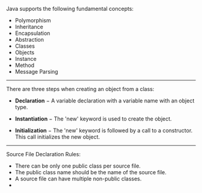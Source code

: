 Java supports the following fundamental concepts:
* Polymorphism
* Inheritance
* Encapsulation
* Abstraction
* Classes
* Objects
* Instance
* Method
* Message Parsing

---

There are three steps when creating an object from a class:
* **Declaration** − A variable declaration with a variable name with an object type.

* **Instantiation** − The 'new' keyword is used to create the object.

* **Initialization** − The 'new' keyword is followed by a call to a constructor. This call initializes the new object.

---

Source File Declaration Rules:
* There can be only one public class per source file.
* The public class name should be the name of the source file.
* A source file can have multiple non-public classes.
* 
